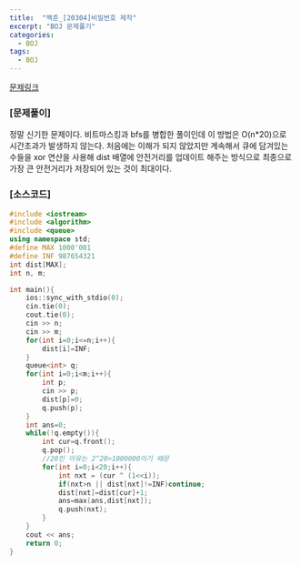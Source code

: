 ```yaml
---
title:  "백준_[20304]비밀번호 제작"
excerpt: "BOJ 문제풀기"
categories:
  - BOJ
tags:
  - BOJ
---
```

[문제링크](https://www.acmicpc.net/problem/20304)
### [문제풀이]
정말 신기한 문제이다. 비트마스킹과 bfs를 병합한 풀이인데 이 방법은 O(n*20)으로 시간초과가 발생하지 않는다. 처음에는 이해가 되지 않았지만 계속해서 큐에 담겨있는 수들을 xor 연산을 사용해 dist 배열에 안전거리를 업데이트 해주는 방식으로 최종으로 가장 큰 안전거리가 저장되어 있는 것이 최대이다.

### [소스코드]
~~~cpp
#include <iostream>
#include <algorithm>
#include <queue>
using namespace std;
#define MAX 1000'001
#define INF 987654321
int dist[MAX];
int n, m;

int main(){
    ios::sync_with_stdio(0);
    cin.tie(0);
    cout.tie(0);
    cin >> n;
    cin >> m;
    for(int i=0;i<=n;i++){
        dist[i]=INF;
    }
    queue<int> q;
    for(int i=0;i<m;i++){
        int p;
        cin >> p;
        dist[p]=0;
        q.push(p);
    }
    int ans=0;
    while(!q.empty()){
        int cur=q.front();
        q.pop();
        //20인 이유는 2^20>1000000이기 때문
        for(int i=0;i<20;i++){
            int nxt = (cur ^ (1<<i));
            if(nxt>n || dist[nxt]!=INF)continue;
            dist[nxt]=dist[cur]+1;
            ans=max(ans,dist[nxt]);
            q.push(nxt);
        }
    }
    cout << ans;
    return 0;
}
~~~